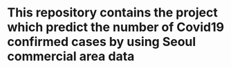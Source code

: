 # This repository contains the project which predict the number of Covid19 confirmed cases by using Seoul commercial area data
